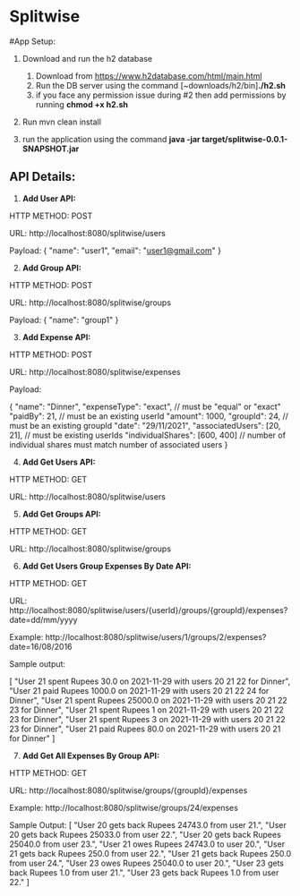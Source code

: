 # Splitwise

#App Setup:

1) Download and run the h2 database
   1) Download from https://www.h2database.com/html/main.html
    2) Run the DB server using the command [~downloads/h2/bin]**./h2.sh**
    3) if you face any permission issue during #2 then add permissions by running **chmod +x h2.sh**

2) Run mvn clean install
3) run the application using the command **java -jar target/splitwise-0.0.1-SNAPSHOT.jar**

## API Details:

1) **Add User API:**

HTTP METHOD: POST

URL: http://localhost:8080/splitwise/users

Payload:
{
"name": "user1",
"email": "user1@gmail.com"
}



2) **Add Group API:**

HTTP METHOD: POST

URL: http://localhost:8080/splitwise/groups

Payload:
{
"name": "group1"
}

3) **Add Expense API:**

HTTP METHOD: POST

URL: http://localhost:8080/splitwise/expenses

Payload:

{
"name": "Dinner",
"expenseType": "exact", // must be "equal" or "exact"
"paidBy": 21, // must be an existing userId
"amount": 1000,
"groupId": 24, // must be an existing groupId
"date": "29/11/2021",
"associatedUsers": [20, 21], // must be existing userIds
"individualShares": [600, 400] // number of individual shares must match number of associated users
}


4) **Add Get Users API:**

HTTP METHOD: GET

URL: http://localhost:8080/splitwise/users


5) **Add Get Groups API:**

HTTP METHOD: GET

URL: http://localhost:8080/splitwise/groups

6) **Add Get Users Group Expenses By Date API:**

HTTP METHOD: GET

URL: http://localhost:8080/splitwise/users/{userId}/groups/{groupId}/expenses?date=dd/mm/yyyy

Example: http://localhost:8080/splitwise/users/1/groups/2/expenses?date=16/08/2016

Sample output:

[
"User 21 spent Rupees 30.0 on 2021-11-29 with users 20 21 22  for Dinner",
"User 21 paid Rupees 1000.0 on 2021-11-29 with users 20 21 22 24  for Dinner",
"User 21 spent Rupees 25000.0 on 2021-11-29 with users 20 21 22 23  for Dinner",
"User 21 spent Rupees 1 on 2021-11-29 with users 20 21 22 23  for Dinner",
"User 21 spent Rupees 3 on 2021-11-29 with users 20 21 22 23  for Dinner",
"User 21 paid Rupees 80.0 on 2021-11-29 with users 20 21  for Dinner"
]

7) **Add Get All Expenses By Group API:**

HTTP METHOD: GET

URL: http://localhost:8080/splitwise/groups/{groupId}/expenses

Example: http://localhost:8080/splitwise/groups/24/expenses

Sample Output:
[
"User 20 gets back Rupees 24743.0 from user 21.",
"User 20 gets back Rupees 25033.0 from user 22.",
"User 20 gets back Rupees 25040.0 from user 23.",
"User 21 owes Rupees 24743.0 to user 20.",
"User 21 gets back Rupees 250.0 from user 22.",
"User 21 gets back Rupees 250.0 from user 24.",
"User 23 owes Rupees 25040.0 to user 20.",
"User 23 gets back Rupees 1.0 from user 21.",
"User 23 gets back Rupees 1.0 from user 22."
]




